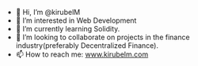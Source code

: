 - 👋 Hi, I’m @kirubelM
- 👀 I’m interested in Web Development
- 🌱 I’m currently learning Solidity.
- 💞️ I’m looking to collaborate on projects in the finance industry(preferably Decentralized Finance).
- 📫 How to reach me: www.kirubelm.com

<!---
kirubelM/kirubelM is a ✨ special ✨ repository because its `README.md` (this file) appears on your GitHub profile.
You can click the Preview link to take a look at your changes.
--->
